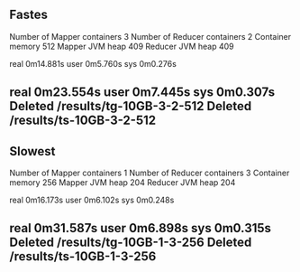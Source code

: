 Fastes
-----------------------------------------------------
Number of Mapper containers 3
Number of Reducer containers 2
Container memory 512
Mapper JVM heap 409
Reducer JVM heap 409

real    0m14.881s
user    0m5.760s
sys     0m0.276s

real    0m23.554s
user    0m7.445s
sys     0m0.307s
Deleted /results/tg-10GB-3-2-512
Deleted /results/ts-10GB-3-2-512
-----------------------------------------------------

Slowest
-----------------------------------------------------
Number of Mapper containers 1
Number of Reducer containers 3
Container memory 256
Mapper JVM heap 204
Reducer JVM heap 204

real    0m16.173s
user    0m6.102s
sys     0m0.248s

real    0m31.587s
user    0m6.898s
sys     0m0.315s
Deleted /results/tg-10GB-1-3-256
Deleted /results/ts-10GB-1-3-256
-----------------------------------------------------
